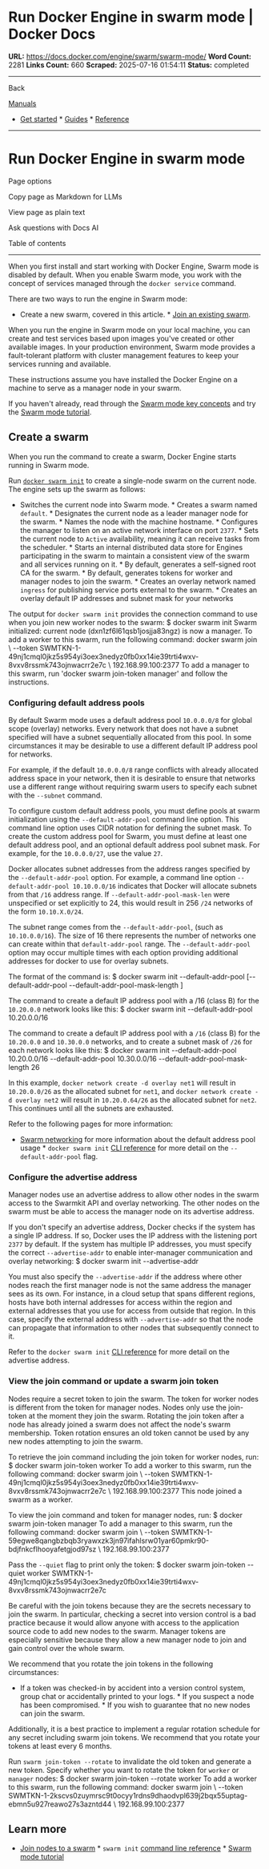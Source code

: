 # Run Docker Engine in swarm mode | Docker Docs

**URL:** https://docs.docker.com/engine/swarm/swarm-mode/
**Word Count:** 2281
**Links Count:** 660
**Scraped:** 2025-07-16 01:54:11
**Status:** completed

---

Back

[Manuals](https://docs.docker.com/manuals/)

  * [Get started](https://docs.docker.com/get-started/)   * [Guides](https://docs.docker.com/guides/)   * [Reference](https://docs.docker.com/reference/)

* * *

# Run Docker Engine in swarm mode

Page options

Copy page as Markdown for LLMs

View page as plain text

Ask questions with Docs AI

Table of contents

* * *

When you first install and start working with Docker Engine, Swarm mode is disabled by default. When you enable Swarm mode, you work with the concept of services managed through the `docker service` command.

There are two ways to run the engine in Swarm mode:

  * Create a new swarm, covered in this article.   * [Join an existing swarm](https://docs.docker.com/engine/swarm/join-nodes/).

When you run the engine in Swarm mode on your local machine, you can create and test services based upon images you've created or other available images. In your production environment, Swarm mode provides a fault-tolerant platform with cluster management features to keep your services running and available.

These instructions assume you have installed the Docker Engine on a machine to serve as a manager node in your swarm.

If you haven't already, read through the [Swarm mode key concepts](https://docs.docker.com/engine/swarm/key-concepts/) and try the [Swarm mode tutorial](https://docs.docker.com/engine/swarm/swarm-tutorial/).

## Create a swarm

When you run the command to create a swarm, Docker Engine starts running in Swarm mode.

Run [`docker swarm init`](https://docs.docker.com/reference/cli/docker/swarm/init/) to create a single-node swarm on the current node. The engine sets up the swarm as follows:

  * Switches the current node into Swarm mode.   * Creates a swarm named `default`.   * Designates the current node as a leader manager node for the swarm.   * Names the node with the machine hostname.   * Configures the manager to listen on an active network interface on port `2377`.   * Sets the current node to `Active` availability, meaning it can receive tasks from the scheduler.   * Starts an internal distributed data store for Engines participating in the swarm to maintain a consistent view of the swarm and all services running on it.   * By default, generates a self-signed root CA for the swarm.   * By default, generates tokens for worker and manager nodes to join the swarm.   * Creates an overlay network named `ingress` for publishing service ports external to the swarm.   * Creates an overlay default IP addresses and subnet mask for your networks

The output for `docker swarm init` provides the connection command to use when you join new worker nodes to the swarm:               $ docker swarm init     Swarm initialized: current node (dxn1zf6l61qsb1josjja83ngz) is now a manager.          To add a worker to this swarm, run the following command:              docker swarm join \         --token SWMTKN-1-49nj1cmql0jkz5s954yi3oex3nedyz0fb0xx14ie39trti4wxv-8vxv8rssmk743ojnwacrr2e7c \         192.168.99.100:2377          To add a manager to this swarm, run 'docker swarm join-token manager' and follow the instructions.     

### Configuring default address pools

By default Swarm mode uses a default address pool `10.0.0.0/8` for global scope \(overlay\) networks. Every network that does not have a subnet specified will have a subnet sequentially allocated from this pool. In some circumstances it may be desirable to use a different default IP address pool for networks.

For example, if the default `10.0.0.0/8` range conflicts with already allocated address space in your network, then it is desirable to ensure that networks use a different range without requiring swarm users to specify each subnet with the `--subnet` command.

To configure custom default address pools, you must define pools at swarm initialization using the `--default-addr-pool` command line option. This command line option uses CIDR notation for defining the subnet mask. To create the custom address pool for Swarm, you must define at least one default address pool, and an optional default address pool subnet mask. For example, for the `10.0.0.0/27`, use the value `27`.

Docker allocates subnet addresses from the address ranges specified by the `--default-addr-pool` option. For example, a command line option `--default-addr-pool 10.10.0.0/16` indicates that Docker will allocate subnets from that `/16` address range. If `--default-addr-pool-mask-len` were unspecified or set explicitly to 24, this would result in 256 `/24` networks of the form `10.10.X.0/24`.

The subnet range comes from the `--default-addr-pool`, \(such as `10.10.0.0/16`\). The size of 16 there represents the number of networks one can create within that `default-addr-pool` range. The `--default-addr-pool` option may occur multiple times with each option providing additional addresses for docker to use for overlay subnets.

The format of the command is:               $ docker swarm init --default-addr-pool <IP range in CIDR> [--default-addr-pool <IP range in CIDR> --default-addr-pool-mask-length <CIDR value>]     

The command to create a default IP address pool with a /16 \(class B\) for the `10.20.0.0` network looks like this:               $ docker swarm init --default-addr-pool 10.20.0.0/16     

The command to create a default IP address pool with a `/16` \(class B\) for the `10.20.0.0` and `10.30.0.0` networks, and to create a subnet mask of `/26` for each network looks like this:               $ docker swarm init --default-addr-pool 10.20.0.0/16 --default-addr-pool 10.30.0.0/16 --default-addr-pool-mask-length 26     

In this example, `docker network create -d overlay net1` will result in `10.20.0.0/26` as the allocated subnet for `net1`, and `docker network create -d overlay net2` will result in `10.20.0.64/26` as the allocated subnet for `net2`. This continues until all the subnets are exhausted.

Refer to the following pages for more information:

  * [Swarm networking](https://docs.docker.com/engine/swarm/networking/) for more information about the default address pool usage   * `docker swarm init` [CLI reference](https://docs.docker.com/reference/cli/docker/swarm/init/) for more detail on the `--default-addr-pool` flag.

### Configure the advertise address

Manager nodes use an advertise address to allow other nodes in the swarm access to the Swarmkit API and overlay networking. The other nodes on the swarm must be able to access the manager node on its advertise address.

If you don't specify an advertise address, Docker checks if the system has a single IP address. If so, Docker uses the IP address with the listening port `2377` by default. If the system has multiple IP addresses, you must specify the correct `--advertise-addr` to enable inter-manager communication and overlay networking:               $ docker swarm init --advertise-addr <MANAGER-IP>     

You must also specify the `--advertise-addr` if the address where other nodes reach the first manager node is not the same address the manager sees as its own. For instance, in a cloud setup that spans different regions, hosts have both internal addresses for access within the region and external addresses that you use for access from outside that region. In this case, specify the external address with `--advertise-addr` so that the node can propagate that information to other nodes that subsequently connect to it.

Refer to the `docker swarm init` [CLI reference](https://docs.docker.com/reference/cli/docker/swarm/init/) for more detail on the advertise address.

### View the join command or update a swarm join token

Nodes require a secret token to join the swarm. The token for worker nodes is different from the token for manager nodes. Nodes only use the join-token at the moment they join the swarm. Rotating the join token after a node has already joined a swarm does not affect the node's swarm membership. Token rotation ensures an old token cannot be used by any new nodes attempting to join the swarm.

To retrieve the join command including the join token for worker nodes, run:               $ docker swarm join-token worker          To add a worker to this swarm, run the following command:              docker swarm join \         --token SWMTKN-1-49nj1cmql0jkz5s954yi3oex3nedyz0fb0xx14ie39trti4wxv-8vxv8rssmk743ojnwacrr2e7c \         192.168.99.100:2377          This node joined a swarm as a worker.     

To view the join command and token for manager nodes, run:               $ docker swarm join-token manager          To add a manager to this swarm, run the following command:              docker swarm join \         --token SWMTKN-1-59egwe8qangbzbqb3ryawxzk3jn97ifahlsrw01yar60pmkr90-bdjfnkcflhooyafetgjod97sz \         192.168.99.100:2377     

Pass the `--quiet` flag to print only the token:               $ docker swarm join-token --quiet worker          SWMTKN-1-49nj1cmql0jkz5s954yi3oex3nedyz0fb0xx14ie39trti4wxv-8vxv8rssmk743ojnwacrr2e7c     

Be careful with the join tokens because they are the secrets necessary to join the swarm. In particular, checking a secret into version control is a bad practice because it would allow anyone with access to the application source code to add new nodes to the swarm. Manager tokens are especially sensitive because they allow a new manager node to join and gain control over the whole swarm.

We recommend that you rotate the join tokens in the following circumstances:

  * If a token was checked-in by accident into a version control system, group chat or accidentally printed to your logs.   * If you suspect a node has been compromised.   * If you wish to guarantee that no new nodes can join the swarm.

Additionally, it is a best practice to implement a regular rotation schedule for any secret including swarm join tokens. We recommend that you rotate your tokens at least every 6 months.

Run `swarm join-token --rotate` to invalidate the old token and generate a new token. Specify whether you want to rotate the token for `worker` or `manager` nodes:               $ docker swarm join-token  --rotate worker          To add a worker to this swarm, run the following command:              docker swarm join \         --token SWMTKN-1-2kscvs0zuymrsc9t0ocyy1rdns9dhaodvpl639j2bqx55uptag-ebmn5u927reawo27s3azntd44 \         192.168.99.100:2377     

## Learn more

  * [Join nodes to a swarm](https://docs.docker.com/engine/swarm/join-nodes/)   * `swarm init` [command line reference](https://docs.docker.com/reference/cli/docker/swarm/init/)   * [Swarm mode tutorial](https://docs.docker.com/engine/swarm/swarm-tutorial/)